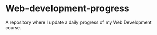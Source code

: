 # Web-development-progress 
A repository where I update a daily progress of my Web Development course.
